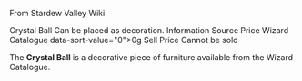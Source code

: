 From Stardew Valley Wiki

Crystal Ball Can be placed as decoration. Information Source Price Wizard Catalogue data-sort-value="0"&gt;0g Sell Price Cannot be sold

The **Crystal Ball** is a decorative piece of furniture available from the Wizard Catalogue.